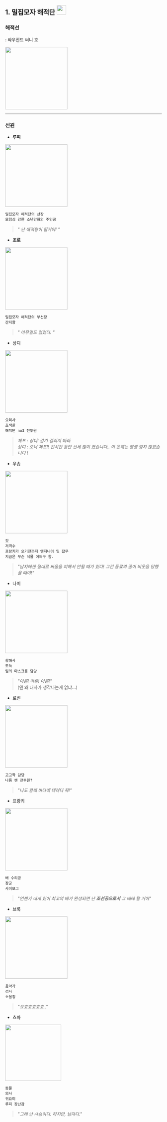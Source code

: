 ## 1. 밀집모자 해적단 <img src="https://image-proxy.namuwikiusercontent.com/r/http%3A%2F%2Fdmimg.5054399.com%2Fallimg%2Foptuji%2Fcmhaizeiqi%2F1.jpg" width="30">  

### 해적선 
 :  싸우전드 써니 호

<img src="https://pbs.twimg.com/profile_images/378800000725886705/6a05dd59f7ed72f459d2e1ffa94369de.jpeg" width="200">  

------
### 선원

 - **루피**  
 
<img src="http://cfs13.blog.daum.net/image/29/blog/2008/11/06/13/34/491273b9dea71&filename=몽키D루피.JPG" width="200">  

```
밀집모자 해적단의 선장    
모험심 강한 소년만화의 주인공
```
> *" 난 해적왕이 될거야! "*

 - **조로**  
 
<img src="http://mblogthumb4.phinf.naver.net/20141217_35/juble93_14188042157243pqjp_PNG/12.png?type=w2" width="200">  

```
밀집모자 해적단의 부선장  
간지왕
```


 >*" 아무일도 없었다. "*
 
 - 상디

<img src ="http://noicheamiamoonepiece.altervista.org/blog/wp-content/uploads/2015/11/sanji_kun__by_mirimmd-d4qfcgl.jpg" width="200">  

```
요리사
호색한
해적단 no3 전투원
```
> *제프 : 상디! 감기 걸리지 마라.*  
> *상디 : 오너 제프!! 긴시간 동안 신세 많이 졌습니다..  이 은혜는 평생 잊지 않겠습니다 !*
 
 - 우솝

<img src="http://cfile25.uf.tistory.com/image/270B1D46579D4BA01474AF" width="200">

```
갓
저격수
프랑키가 오기전까지 엔지니어 및 잡무
지금은 무슨 식물 어쩌구 함.
```
> *"남자에겐 절대로 싸움을 피해서 안될 때가 있다!
> 그건 동료의 꿈이 비웃음 당했을 때야!"*

 - 나미

<img src="https://encrypted-tbn2.gstatic.com/images?q=tbn:ANd9GcQKL7En7euF8aBqiTUQzivs6XL_kyqxt1UGSm7rS9OVfkx5XWtu" width="200">
 
```
항해사
도둑
팀의 마스크를 담당
```

>*"아론! 아론! 아론!"*  
>(얜 왜 대사가 생각나는게 없냐...)
 
 - 로빈
 
<img src="https://encrypted-tbn3.gstatic.com/images?q=tbn:ANd9GcTFyMMUSF51exDDxi7ereXlxLsnWn_yNrS1-FajgVUNAW-K_Tw51g" width="200">
 
```
고고학 담당
나름 쎈 전투원?
```
>*"나도 함께 바다에 데려다 줘!"*


 - 프랑키  

<img src="http://goos.wiki/images/c/cb/E7fd922e.jpg" width="200">

```
배 수리공
장군
사이보그
```

>*"언젠가 내게 있어 최고의 배가 완성되면
>난 **조선공으로서** 그 배에 탈 거야"*


 - 브룩

<img src="http://cfile22.uf.tistory.com/image/2743C24757B3B1D5221012" width="200">

```
음악가
검사
소울킹
```
>*"요호호호호호.."*


 - 쵸파  

<img src="https://pbs.twimg.com/profile_images/605038485204893696/6BSuqos8.png" width="180">

```
동물
의사
귀요미
루피 장난감
```
> *"그래 난 사슴이다. 하지만, 남자다."*
